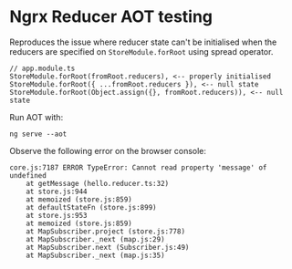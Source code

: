 # Ngrx Reducer AOT testing

Reproduces the issue where reducer state can't be initialised when the reducers are specified on `StoreModule.forRoot` using spread operator.

```
// app.module.ts
StoreModule.forRoot(fromRoot.reducers), <-- properly initialised
StoreModule.forRoot({ ...fromRoot.reducers }), <-- null state
StoreModule.forRoot(Object.assign({}, fromRoot.reducers)), <-- null state
```

Run AOT with:

```
ng serve --aot
```

Observe the following error on the browser console:

```
core.js:7187 ERROR TypeError: Cannot read property 'message' of undefined
    at getMessage (hello.reducer.ts:32)
    at store.js:944
    at memoized (store.js:859)
    at defaultStateFn (store.js:899)
    at store.js:953
    at memoized (store.js:859)
    at MapSubscriber.project (store.js:778)
    at MapSubscriber._next (map.js:29)
    at MapSubscriber.next (Subscriber.js:49)
    at MapSubscriber._next (map.js:35)
```